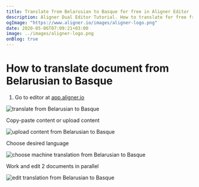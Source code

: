 ```yaml
---
title: Translate from Belarusian to Basque for free in Aligner Editor
description: Aligner Dual Editor Tutorial. How to translate for free from Belarusian to Basque. Aligner is multilingual document management platform. 
ogImage: "https://www.aligner.io/images/aligner-logo.png"
date: 2020-05-06T07:09:21+03:00
image: ../images/aligner-logo.png
onBlog: true
---
```


# How to translate document from Belarusian to Basque

1. Go to editor at [app.aligner.io](https://app.aligner.io "Aligner App web page")

![translate from Belarusian to Basque](../aligner-blank-editor.png "translate from Belarusian to Basque")

Copy-paste content or upload content

![upload content from Belarusian to Basque](../aligner-uploaded-document.png "upload content from Belarusian to Basque")

Choose desired language

![choose machine translation from Belarusian to Basque](../aligner-language-dropdown.png "choose machine translation from Belarusian to Basque")

Work and edit 2 documents in parallel

![edit translation from Belarusian to Basque](../aligner-double-sitded-editor.png "edit translation from Belarusian to Basque")

